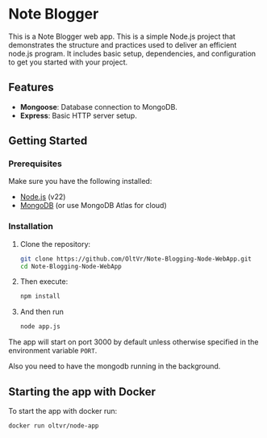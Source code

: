 # Note Blogger

This is a Note Blogger web app. This is a simple Node.js project that demonstrates the structure and practices used to deliver an efficient node.js program. It includes basic setup, dependencies, and configuration to get you started with your project.

## Features

- **Mongoose**: Database connection to MongoDB.
- **Express**: Basic HTTP server setup.

## Getting Started

### Prerequisites

Make sure you have the following installed:

- [Node.js](https://nodejs.org/) (v22)
- [MongoDB](https://www.mongodb.com/try/download/community) (or use MongoDB Atlas for cloud)

### Installation

1. Clone the repository:

   ```bash
   git clone https://github.com/OltVr/Note-Blogging-Node-WebApp.git
   cd Note-Blogging-Node-WebApp
   ```
2. Then execute:
   ```bash
   npm install
   ```
3. And then run
   
   ```bash
   node app.js
   ```
The app will start on port 3000 by default unless otherwise specified in the environment variable `PORT`.

Also you need to have the mongodb running in the background.


## Starting the app with Docker

To start the app with docker run:

```bash
docker run oltvr/node-app
```

